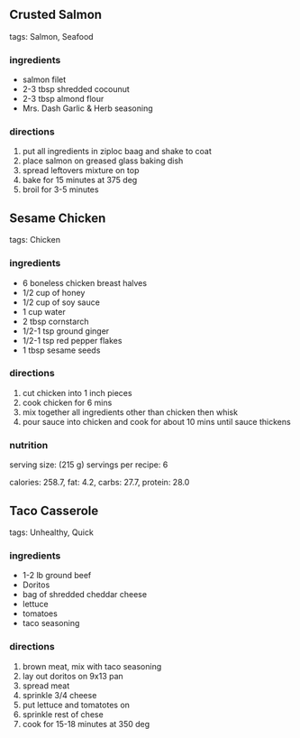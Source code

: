 
Crusted Salmon
--------------

tags: Salmon, Seafood

### ingredients
- salmon filet
- 2-3 tbsp shredded cocounut
- 2-3 tbsp almond flour
- Mrs. Dash Garlic & Herb seasoning

### directions
1. put all ingredients in ziploc baag and shake to coat
2. place salmon on greased glass baking dish
3. spread leftovers mixture on top
4. bake for 15 minutes at 375 deg
5. broil for 3-5 minutes



Sesame Chicken
--------------

tags: Chicken

### ingredients
- 6 boneless chicken breast halves
- 1/2 cup of honey
- 1/2 cup of soy sauce
- 1 cup water
- 2 tbsp cornstarch
- 1/2-1 tsp ground ginger
- 1/2-1 tsp red pepper flakes
- 1 tbsp sesame seeds

### directions
1. cut chicken into 1 inch pieces
2. cook chicken for 6 mins
3. mix together all ingredients other than chicken then whisk
4. pour sauce into chicken and cook for about 10 mins until sauce thickens

### nutrition
serving size: (215 g)
servings per recipe: 6

calories: 258.7, fat: 4.2, carbs: 27.7, protein: 28.0



Taco Casserole
--------------

tags: Unhealthy, Quick

### ingredients
- 1-2 lb ground beef
- Doritos
- bag of shredded cheddar cheese
- lettuce
- tomatoes
- taco seasoning

### directions
1. brown meat, mix with taco seasoning
2. lay out doritos on 9x13 pan
3. spread meat
4.  sprinkle 3/4 cheese
5.  put lettuce and tomatotes on
6.  sprinkle rest of chese
7. cook for 15-18 minutes at 350 deg
